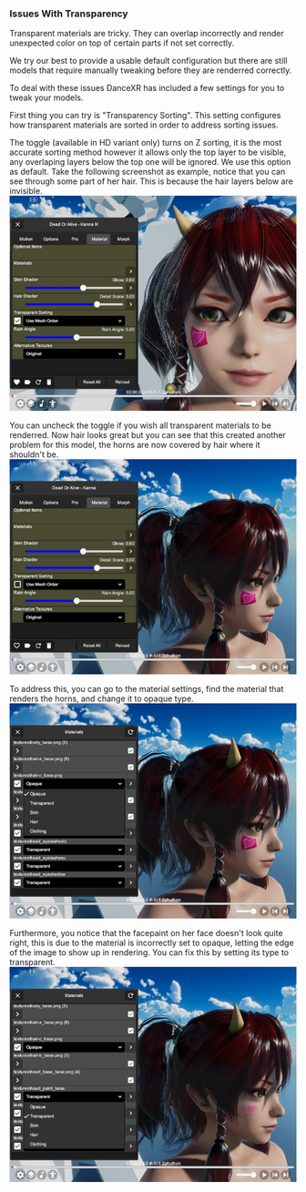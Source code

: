 ### Issues With Transparency

Transparent materials are tricky. They can overlap incorrectly and render unexpected color on top of certain parts if not set correctly. 

We try our best to provide a usable default configuration but there are still models that require manually tweaking before they are renderred correctly. 

To deal with these issues DanceXR has included a few settings for you to tweak your models.

First thing you can try is "Transparency Sorting". This setting configures how transparent materials are sorted in order to address sorting issues. 

The toggle (available in HD variant only) turns on Z sorting, it is the most accurate sorting method however it allows only the top layer to be visible, any overlaping layers below the top one will be ignored. We use this option as default. Take the following screenshot as example, notice that you can see through some part of her hair. This is because the hair layers below are invisible.  
![Z Sorting On](/pages/zsorting_on.png)

You can uncheck the toggle if you wish all transparent materials to be renderred. Now hair looks great but you can see that this created another problem for this model, the horns are now covered by hair where it shouldn't be. 
![Z Sorting Off](/pages/zsorting_off.png)

To address this, you can go to the material settings, find the material that renders the horns, and change it to opaque type. 
![Set Opaque Type](/pages/type_opaque.png)

Furthermore, you notice that the facepaint on her face doesn't look quite right, this is due to the material is incorrectly set to opaque, letting the edge of the image to show up in rendering. You can fix this by setting its type to transparent.
![Set Transparent Type](/pages/type_transparent.png)
